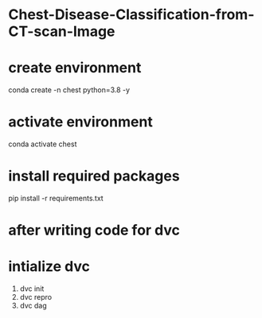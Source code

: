 # Chest-Disease-Classification-from-CT-scan-Image

# create environment
conda create -n chest python=3.8 -y

# activate environment
conda activate chest

# install required packages
pip install -r requirements.txt

# after writing code for dvc 
# intialize dvc
1. dvc init
2. dvc repro
3. dvc dag